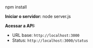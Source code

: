
npm install
  
**Iniciar o servidor:**
node server.js


**Acessar a API:**
   - URL base: `http://localhost:3000`
   - Status: `http://localhost:3000/status`

